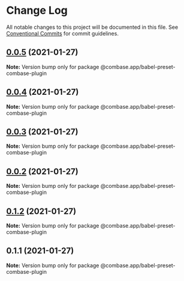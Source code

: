 # Change Log

All notable changes to this project will be documented in this file.
See [Conventional Commits](https://conventionalcommits.org) for commit guidelines.

## [0.0.5](https://github.com/GetStream/combase-plugins/compare/@combase.app/babel-preset-combase-plugin@0.0.4...@combase.app/babel-preset-combase-plugin@0.0.5) (2021-01-27)

**Note:** Version bump only for package @combase.app/babel-preset-combase-plugin





## [0.0.4](https://github.com/GetStream/combase-plugins/compare/@combase.app/babel-preset-combase-plugin@0.0.3...@combase.app/babel-preset-combase-plugin@0.0.4) (2021-01-27)

**Note:** Version bump only for package @combase.app/babel-preset-combase-plugin





## [0.0.3](https://github.com/GetStream/combase-plugins/compare/@combase.app/babel-preset-combase-plugin@0.0.2...@combase.app/babel-preset-combase-plugin@0.0.3) (2021-01-27)

**Note:** Version bump only for package @combase.app/babel-preset-combase-plugin





## [0.0.2](https://github.com/GetStream/combase-plugins/compare/@combase.app/babel-preset-combase-plugin@0.1.2...@combase.app/babel-preset-combase-plugin@0.0.2) (2021-01-27)

**Note:** Version bump only for package @combase.app/babel-preset-combase-plugin





## [0.1.2](https://github.com/GetStream/combase-plugins/compare/@combase.app/babel-preset-combase-plugin@0.1.1...@combase.app/babel-preset-combase-plugin@0.1.2) (2021-01-27)

**Note:** Version bump only for package @combase.app/babel-preset-combase-plugin





## 0.1.1 (2021-01-27)

**Note:** Version bump only for package @combase.app/babel-preset-combase-plugin
